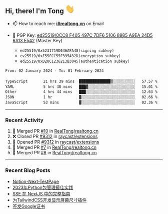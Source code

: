 ## Hi, there! I'm Tong <img src="https://raw.githubusercontent.com/realtong/realtong/main/wave.gif" width="30px">


- 📫 How to reach me: **[i#realtong.cn](mailto:i@realtong.cn)** on Email
- 🔑 PGP Key: [ed25519/0CC8 F405 497C 7DF6 5106 8985 A9EA 24D5 6A13 E542](https://github.com/RealTong.gpg) (Master Key)
  
  - `ed25519/0x5231719D046AFA48(signing subkey)`
  - `cv25519/0xF55FCC55F395A32D(encryption subkey)`
  - `ed25519/0xD20C1236213B3045(authentication subkey)`

<!--START_SECTION:waka-->

```txt
From: 02 January 2024 - To: 01 February 2024

TypeScript       21 hrs 39 mins  ██████████████▒░░░░░░░░░░   57.57 %
YAML             5 hrs 38 mins   ███▓░░░░░░░░░░░░░░░░░░░░░   15.01 %
Other            4 hrs 44 mins   ███░░░░░░░░░░░░░░░░░░░░░░   12.63 %
JSON             1 hr            ▓░░░░░░░░░░░░░░░░░░░░░░░░   02.66 %
JavaScript       53 mins         ▓░░░░░░░░░░░░░░░░░░░░░░░░   02.36 %
```

<!--END_SECTION:waka-->

---
### Recent Activity

<!--START_SECTION:activity-->
1. 🎉 Merged PR [#10](https://github.com/RealTong/realtong.cn/pull/10) in [RealTong/realtong.cn](https://github.com/RealTong/realtong.cn)
2. ❌ Closed PR [#9312](https://github.com/raycast/extensions/pull/9312) in [raycast/extensions](https://github.com/raycast/extensions)
3. 💪 Opened PR [#9312](https://github.com/raycast/extensions/pull/9312) in [raycast/extensions](https://github.com/raycast/extensions)
4. 🎉 Merged PR [#7](https://github.com/RealTong/realtong.cn/pull/7) in [RealTong/realtong.cn](https://github.com/RealTong/realtong.cn)
5. 🎉 Merged PR [#6](https://github.com/RealTong/realtong.cn/pull/6) in [RealTong/realtong.cn](https://github.com/RealTong/realtong.cn)
<!--END_SECTION:activity-->

---
### Recent Blog Posts
<!-- BLOG-POST-LIST:START -->
- [Notion-Next-TestPage](https://www.realtong.cn/blog/testpage)
- [2023年Python包管理最佳实践](https://www.realtong.cn/blog/poetry)
- [SSE 在 NextJS 中的完整指南](https://www.realtong.cn/blog/nextjs&sse)
- [为TailwindCSS开发显示屏幕尺寸插件](https://www.realtong.cn/blog/tailwindcssplugin)
- [签发Google证书](https://www.realtong.cn/blog/auto-issue-google-public-certificates-using-acmedotsh)
<!-- BLOG-POST-LIST:END -->
